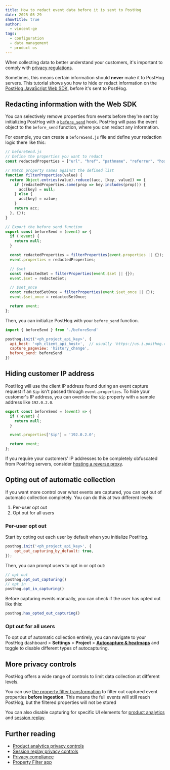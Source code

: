 ```yaml
---
title: How to redact event data before it is sent to PostHog
date: 2025-05-29
showTitle: true
author:
  - vincent-ge
tags:
  - configuration
  - data management
  - product os
---
```


When collecting data to better understand your customers, it's important to comply with [privacy regulations](/docs/privacy). 

Sometimes, this means certain information should **never** make it to PostHog servers. This tutorial shows you how to hide or redact information on the [PostHog JavaScript Web SDK](https://posthog.com/docs/libraries/js), before it's sent to PostHog.

## Redacting information with the Web SDK

You can selectively remove properties from events before they're sent by initializing PostHog with a [`before_send`](https://posthog.com/docs/libraries/js/features#redacting-information-in-events) hook. PostHog will pass the event object to the `before_send` function, where you can redact any information.

For example, you can create a `beforeSend.js` file and define your redaction logic there like this:

```js file=beforeSend.js
// beforeSend.js
// Define the properties you want to redact
const redactedProperties = ["url", "href", "pathname", "referrer", "host", "user_agent"];

// Match property names against the defined list
function filterProperties(value) {
  return Object.entries(value).reduce((acc, [key, value]) => {
    if (redactedProperties.some(prop => key.includes(prop))) {
      acc[key] = null;
    } else {
      acc[key] = value;
    }
    return acc;
  }, {});
}

// Export the before send function
export const beforeSend = (event) => {
  if (!event) {
    return null;
  }

  const redactedProperties = filterProperties(event.properties || {});
  event.properties = redactedProperties;

  // $set
  const redactedSet = filterProperties(event.$set || {});
  event.$set = redactedSet;

  // $set_once
  const redactedSetOnce = filterProperties(event.$set_once || {});
  event.$set_once = redactedSetOnce;

  return event;
};
```

Then, you can initialize PostHog with your `before_send` function.
```js
import { beforeSend } from './beforeSend'

posthog.init('<ph_project_api_key>', {
  api_host: '<ph_client_api_host>',  // usually 'https://us.i.posthog.com' or 'https://eu.i.posthog.com'
  capture_pageview: 'history_change',
  before_send: beforeSend
})
```

## Hiding customer IP address

PostHog will use the client IP address found during an event capture request if an `$ip` isn't passed through `event.properties`. To hide your customer's IP address, you can override the `$ip` property with a sample address like `192.0.2.0`.

```js file=beforeSend.js
export const beforeSend = (event) => {
  if (!event) {
    return null;
  }

  event.properties['$ip'] = '192.0.2.0';

  return event;
};
```

If you require your customers' IP addresses to be completely obfuscated from PostHog servers, consider [hosting a reverse proxy](/docs/advanced/proxy#deploying-a-reverse-proxy).

## Opting out of automatic collection

If you want more control over what events are captured, you can opt out of automatic collection completely. You can do this at two different levels:
1. Per-user opt out
2. Opt out for all users

### Per-user opt out

Start by opting out each user by default when you initialize PostHog.

```js
posthog.init('<ph_project_api_key>', {
    opt_out_capturing_by_default: true,
});
```

Then, you can prompt users to opt in or opt out:

```js
// opt out
posthog.opt_out_capturing()
// opt in
posthog.opt_in_capturing()
```

Before capturing events manually, you can check if the user has opted out like this:

```js
posthog.has_opted_out_capturing()
```

### Opt out for all users

To opt out of automatic collection entirely, you can navigate to your PostHog dashboard > **Settings** > **Project** > [**Autocapture & heatmaps**](https://us.posthog.com/settings/project-autocapture#autocapture) and toggle to disable different types of autocapturing. 

## More privacy controls
PostHog offers a wide range of controls to limit data collection at different levels.

You can use [the property filter transformation](/tutorials/property-filter) to filter out captured event properties **before ingestion**. This means the full events will still reach PostHog, but the filtered properties will not be stored

You can also disable capturing for specific UI elements for [product analytics](https://posthog.com/docs/product-analytics/privacy) and [session replay](https://posthog.com/docs/session-replay/privacy).

## Further reading
- [Product analytics privacy controls](https://posthog.com/docs/product-analytics/privacy)
- [Session replay privacy controls](https://posthog.com/docs/session-replay/privacy)
- [Privacy compliance](https://posthog.com/docs/privacy)
- [Property Filter app](/tutorials/property-filter)